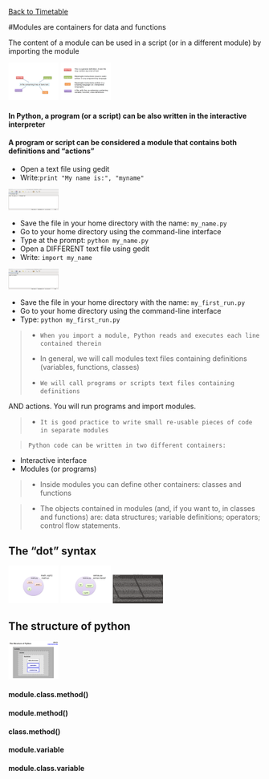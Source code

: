 <a href="https://github.com/ELIXIR-ITA-training/python_course"> Back to Timetable</a>


#Modules are containers for data and functions

The content of a module can be used in a script (or in a different module) by importing the module

<img src="../../img/pm1.png" alt="slot" style="width: 100px;"/>


<img src="../../img/pm2.png" alt="slot" style="width: 100px;"/>


#### In Python, a program (or a script) can be also written in the interactive interpreter



#### A program or script can be considered a module that contains both definitions and “actions”

-   Open a text file using gedit
-   Write:`print "My name is:", "myname"`

<img src="../../img/pm3.png" alt="slot" style="width: 100px;"/>

-   Save the file in your home directory with the name: `my_name.py`
-   Go to your home directory using the command-line interface
-   Type at the prompt: `python my_name.py`
-   Open a DIFFERENT text file using gedit
-   Write: `import my_name`

<img src="../../img/pm4.png" alt="slot" style="width: 100px;"/>

-   Save the file in your home directory with the name: `my_first_run.py`
-    Go to your home directory using the command-line interface
-    Type: `python my_first_run.py`


>-     When you import a module, Python reads and executes each line contained therein
>
>-   In general, we will call modules text files containing definitions (variables, functions, classes)
>
>-     We will call programs or scripts text files containing definitions
AND actions. You will run programs and import modules.
>-     It is good practice to write small re-usable pieces of code in separate modules

>     Python code can be written in two different containers:
- Interactive interface
- Modules (or programs)
> -    Inside modules you can define other containers: classes and functions

>-    The objects contained in modules (and, if you want to, in classes
and functions) are: data structures; variable definitions;
operators; control flow statements.


## The “dot” syntax

<img src="../../img/pm5.png" alt="slot" style="width: 100px;"/>

<img src="../../img/pm6.png" alt="slot" style="width: 100px;"/>

<img src="../../img/pm7.png" alt="slot" style="width: 100px;"/>

## The structure of python
<img src="../../img/pm8.png" alt="slot" style="width: 100px;"/>


#### module.class.method()
#### module.method()
#### class.method()
#### module.variable
#### module.class.variable
